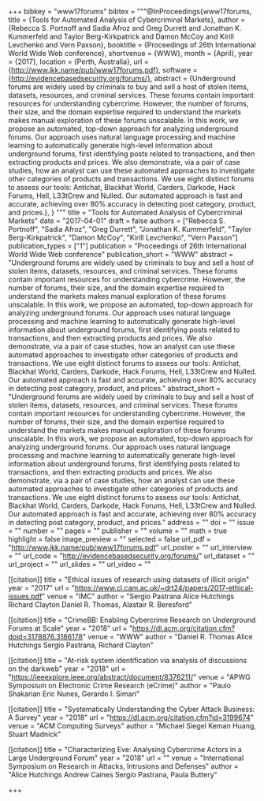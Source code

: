 +++
bibkey = "www17forums"
bibtex = """@InProceedings{www17forums,
  title     = {Tools for Automated Analysis of Cybercriminal Markets},
  author    = {Rebecca S. Portnoff  and  Sadia Afroz  and  Greg Durrett  and  Jonathan K. Kummerfeld  and  Taylor Berg-Kirkpatrick  and  Damon McCoy  and  Kirill Levchenko  and  Vern Paxson},
  booktitle = {Proceedings of 26th International World Wide Web conference},
  shortvenue = {WWW},
  month     = {April},
  year      = {2017},
  location  = {Perth, Australia},
  url       = {http://www.jkk.name/pub/www17forums.pdf},
  software  = {http://evidencebasedsecurity.org/forums/},
  abstract  = {Underground forums are widely used by criminals to buy and sell a host of stolen items, datasets, resources, and criminal services.  These forums contain important resources for understanding cybercrime.  However, the number of forums, their size, and the domain expertise required to understand the markets makes manual exploration of these forums unscalable. In this work, we propose an automated, top-down approach for analyzing underground forums.  Our approach uses natural language processing and machine learning to automatically generate high-level information about underground forums, first identifying posts related to transactions, and then extracting products and prices. We also demonstrate, via a pair of case studies, how an analyst can use these automated approaches to investigate other categories of products and transactions. We use eight distinct forums to assess our tools: Antichat, Blackhat World, Carders, Darkode, Hack Forums, Hell, L33tCrew and Nulled. Our automated approach is fast and accurate, achieving over 80% accuracy in detecting post category, product, and prices.},
}
"""
title = "Tools for Automated Analysis of Cybercriminal Markets"
date = "2017-04-01"
draft = false
authors = ["Rebecca S. Portnoff", "Sadia Afroz", "Greg Durrett", "Jonathan K. Kummerfeld", "Taylor Berg-Kirkpatrick", "Damon McCoy", "Kirill Levchenko", "Vern Paxson"]
publication_types = ["1"]
publication = "Proceedings of 26th International World Wide Web conference"
publication_short = "WWW"
abstract = "Underground forums are widely used by criminals to buy and sell a host of stolen items, datasets, resources, and criminal services.  These forums contain important resources for understanding cybercrime.  However, the number of forums, their size, and the domain expertise required to understand the markets makes manual exploration of these forums unscalable. In this work, we propose an automated, top-down approach for analyzing underground forums.  Our approach uses natural language processing and machine learning to automatically generate high-level information about underground forums, first identifying posts related to transactions, and then extracting products and prices. We also demonstrate, via a pair of case studies, how an analyst can use these automated approaches to investigate other categories of products and transactions. We use eight distinct forums to assess our tools: Antichat, Blackhat World, Carders, Darkode, Hack Forums, Hell, L33tCrew and Nulled. Our automated approach is fast and accurate, achieving over 80% accuracy in detecting post category, product, and prices."
abstract_short = "Underground forums are widely used by criminals to buy and sell a host of stolen items, datasets, resources, and criminal services.  These forums contain important resources for understanding cybercrime.  However, the number of forums, their size, and the domain expertise required to understand the markets makes manual exploration of these forums unscalable. In this work, we propose an automated, top-down approach for analyzing underground forums.  Our approach uses natural language processing and machine learning to automatically generate high-level information about underground forums, first identifying posts related to transactions, and then extracting products and prices. We also demonstrate, via a pair of case studies, how an analyst can use these automated approaches to investigate other categories of products and transactions. We use eight distinct forums to assess our tools: Antichat, Blackhat World, Carders, Darkode, Hack Forums, Hell, L33tCrew and Nulled. Our automated approach is fast and accurate, achieving over 80% accuracy in detecting post category, product, and prices."
address = ""
doi = ""
issue = ""
number = ""
pages = ""
publisher = ""
volume = ""
math = true
highlight = false
image_preview = ""
selected = false
url_pdf = "http://www.jkk.name/pub/www17forums.pdf"
url_poster = ""
url_interview = ""
url_code = "http://evidencebasedsecurity.org/forums/"
url_dataset = ""
url_project = ""
url_slides = ""
url_video = ""

[[citation]]
title = "Ethical issues of research using datasets of illicit origin"
year = "2017"
url = "https://www.cl.cam.ac.uk/~drt24/papers/2017-ethical-issues.pdf"
venue = "IMC"
author = "Sergio Pastrana  Alice Hutchings  Richard Clayton  Daniel R. Thomas, Alastair R. Beresford"

[[citation]]
title = "CrimeBB: Enabling Cybercrime Research on Underground Forums at Scale"
year = "2018"
url = "https://dl.acm.org/citation.cfm?doid=3178876.3186178"
venue = "WWW"
author = "Daniel R. Thomas  Alice Hutchings  Sergio Pastrana, Richard Clayton"

[[citation]]
title = "At-risk system identification via analysis of discussions on the darkweb"
year = "2018"
url = "https://ieeexplore.ieee.org/abstract/document/8376211/"
venue = "APWG Symposium on Electronic Crime Research (eCrime)"
author = "Paulo Shakarian  Eric Nunes, Gerardo I. Simari"

[[citation]]
title = "Systematically Understanding the Cyber Attack Business: A Survey"
year = "2018"
url = "https://dl.acm.org/citation.cfm?id=3199674"
venue = "ACM Computing Surveys"
author = "Michael Siegel  Keman Huang, Stuart Madnick"

[[citation]]
title = "Characterizing Eve: Analysing Cybercrime Actors in a Large Underground Forum"
year = "2018"
url = ""
venue = "International Symposium on Research in Attacks, Intrusions and Defenses"
author = "Alice Hutchings  Andrew Caines  Sergio Pastrana, Paula Buttery"


+++